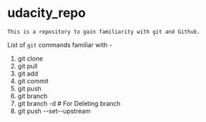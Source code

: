 # udacity_repo
``` This is a repository to gain familiarity with git and Github. ```

List of `git` commands familiar with - 
1. git clone
2. git pull
3. git add
4. git commit
5. git push
6. git branch
7. git branch -d # For Deleting branch
8. git push --set--upstream

